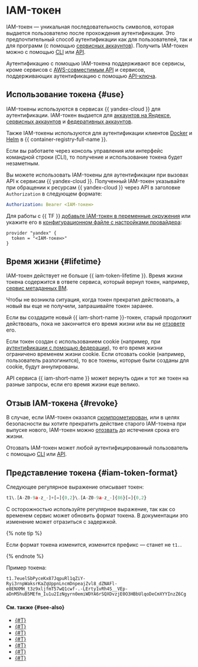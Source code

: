 # IAM-токен

IAM-токен — уникальная последовательность символов, которая выдается пользователю после прохождения аутентификации. Это предпочтительный способ аутентификации как для пользователей, так и для программ (с помощью [сервисных аккаунтов](../users/service-accounts.md)). Получить IAM-токен можно с помощью [CLI](../../../cli/) или [API](../../../overview/api.md).

Аутентификацию с помощью IAM-токена поддерживают все сервисы, кроме сервисов с [AWS-совместимым API](access-key.md#supported-services) и сервисов, поддерживающих аутентификацию с помощью [API-ключа](api-key.md#supported-services).

## Использование токена {#use}

IAM-токены используются в сервисах {{ yandex-cloud }} для аутентификации. IAM-токен выдается для [аккаунтов на Яндексе](../../operations/iam-token/create.md), [сервисных аккаунтов](../../operations/iam-token/create-for-sa.md) и [федеративных аккаунтов](../../operations/iam-token/create-for-federation.md).

Также IAM-токены используются для аутентификации клиентов [Docker](../../../container-registry/operations/authentication.md) и [Helm](../../../container-registry/operations/helm-chart/helm-chart-push.md) в {{ container-registry-full-name }}.

Если вы работаете через консоль управления или интерфейс командной строки (CLI), то получение и использование токена будет незаметным.

Вы можете использовать IAM-токены для аутентификации при вызовах API к сервисам {{ yandex-cloud }}. Полученный IAM-токен указывайте при обращении к ресурсам {{ yandex-cloud }} через API в заголовке `Authorization` в следующем формате:

```yaml
Authorization: Bearer <IAM-токен>
```

Для работы с {{ TF }} [добавьте IAM-токен в переменные окружения](../../../tutorials/infrastructure-management/terraform-quickstart.md#get-credentials) или укажите его в [конфигурационном файле с настройками провайдера](../../../tutorials/infrastructure-management/terraform-quickstart.md#configure-provider):

```hcl
provider "yandex" {
  token = "<IAM-токен>"
}
```

## Время жизни {#lifetime}

IAM-токен действует не больше {{ iam-token-lifetime }}. Время жизни токена содержится в ответе сервиса, который вернул токен, например, [сервис метаданных ВМ](../../../compute/operations/vm-connect/auth-inside-vm.md).

Чтобы не возникла ситуация, когда токен прекратил действовать, а новый вы еще не получили, запрашивайте токен заранее.

Если вы создадите новый {{ iam-short-name }}-токен, старый продолжит действовать, пока не закончится его время жизни или вы не [отзовете](../../operations/iam-token/revoke-iam-token.md) его.

Если токен создан с использованием cookie (например, при [аутентификации с помощью федерации](../../../cli/operations/authentication/federated-user.md)), то его время жизни ограничено временем жизни cookie. Если отозвать cookie (например, пользователь разлогинится), то все токены, которые были созданы для cookie, будут аннулированы.

API сервиса {{ iam-short-name }} может вернуть один и тот же токен на разные запросы, если его время жизни еще велико.

## Отзыв IAM-токена {#revoke}

В случае, если IAM-токен оказался [скомпрометирован](../../operations/compromised-credentials.md), или в целях безопасности вы хотите прекратить действие старого IAM-токена при выпуске нового, IAM-токен можно [отозвать](../../operations/iam-token/revoke-iam-token.md) до истечения срока его жизни.

Отозвать IAM-токен может любой аутентифицированный пользователь с помощью [CLI](../../../cli/quickstart.md) или [API](../../api-ref/authentication.md).

## Представление токена {#iam-token-format}

Следующее регулярное выражение описывает токен:

```javascript
t1\.[A-Z0-9a-z_-]+[=]{0,2}\.[A-Z0-9a-z_-]{86}[=]{0,2}
```

С осторожностью используйте регулярное выражение, так как со временем сервис может обновить формат токена. В документации это изменение может отразиться с задержкой.

{% note tip %}

Если формат токена изменится, изменится префикс — станет не `t1.`.

{% endnote %}

Пример токена:

```text
t1.7euelSbPyceKx87JqpuRl1qZiY-Ryi3rnpWaksrKaZqUppnLncmDnpeajZvl8_dZNAFl-e8ENXMH_t3z9xljfmT57wQ1cwf-.-LErty1vRh4S__VEp-aDnM5huB5MEfm_Iu1u2IzNgyrn0emiWDYA6rSQXDvzjE0O3HBbUlqoDeCmXYYInzZ6Cg
```

#### См. также {#see-also}

* [{#T}](../../operations/iam-token/create.md)
* [{#T}](../../operations/iam-token/create-for-sa.md)
* [{#T}](../../operations/iam-token/create-for-federation.md)
* [{#T}](../../../compute/operations/vm-connect/auth-inside-vm.md)
* [{#T}](../../../functions/operations/function-sa.md)
* [{#T}](./index.md)
* [{#T}](../../operations/iam-token/revoke-iam-token.md)
